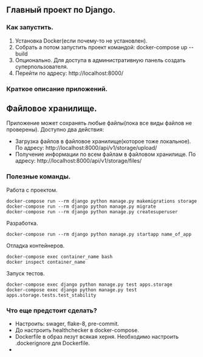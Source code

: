 ## Главный проект по Django.

### Как запустить.
1) Установка Docker(если почему-то не установлен).
2) Собрать а потом запустить проект командой: docker-compose up --build
3) Опционально. Для доступа в административную панель создать суперпользователя.
4) Перейти по адресу: http://localhost:8000/

### Краткое описание приложений.
## Файловое хранилище.
Приложение может сохранять любые файлы(пока все виды файлов не проверены).
Доступно два действия:
- Загрузка файлов в файловое хранилище(которое тоже локальное). По адресу: http://localhost:8000/api/v1/storage/upload/
- Получение информации по всем файлам в файловом хранилище. По адресу:  http://localhost:8000/api/v1/storage/files/

### Полезные команды.
Работа с проектом.
``` commandline
docker-compose run --rm django python manage.py makemigrations storage
docker-compose run --rm django python manage.py migrate
docker-compose run --rm django python manage.py createsuperuser
```
Разработка.
``` commandline
docker-compose run --rm django python manage.py startapp name_of_app
```
Отладка контейнеров.
``` commandline
docker-compose exec container_name bash
docker inspect container_name
```
Запуск тестов.
``` commandline
docker-compose exec django python manage.py test apps.storage
docker-compose exec django python manage.py test apps.storage.tests.test_stability
```

### Что еще предстоит сделать?
- Настроить: swager, flake-8, pre-commit.
- До настроить healthchecker в docker-compose.
- Dockerfile в образ лезут всякая херня. Необходимо настроить .dockerignore для Dockerfile. 
- 